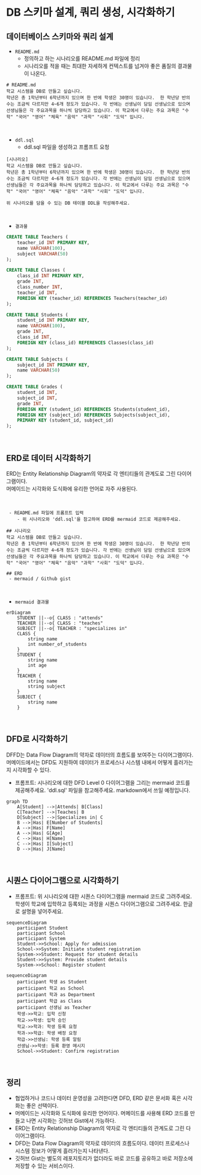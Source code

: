 # DB 스키마 설계, 쿼리 생성, 시각화하기

## 데이터베이스 스키마와 쿼리 설계

 - `README.md`
    - 정의하고 하는 시나리오를 README.md 파일에 정리
    - 시나리오를 적을 때는 최대한 자세하게 컨텍스트를 넘겨야 좋은 품질의 결과물이 나온다.
```
# README.md
학교 시스템을 DB로 만들고 싶습니다. 
학년은 총 1학년부터 6학년까지 있으며 한 반에 학생은 30명이 있습니다.  한 학년당 반의 수는 조금씩 다르지만 4~6개 정도가 있습니다. 각 반에는 선생님이 담임 선생님으로 있으며 선생님들은 각 주요과목을 하나씩 담당하고 있습니다. 이 학교에서 다루는 주요 과목은 "수학" "국어" "영어" "체육" "음악" "과학" "사회" "도덕" 입니다. 
```
<br/>

 - `ddl.sql`
    - ddl.sql 파일을 생성하고 프롬프트 요청
```
[시나리오]
학교 시스템을 DB로 만들고 싶습니다. 
학년은 총 1학년부터 6학년까지 있으며 한 반에 학생은 30명이 있습니다.  한 학년당 반의 수는 조금씩 다르지만 4~6개 정도가 있습니다. 각 반에는 선생님이 담임 선생님으로 있으며 선생님들은 각 주요과목을 하나씩 담당하고 있습니다. 이 학교에서 다루는 주요 과목은 "수학" "국어" "영어" "체육" "음악" "과학" "사회" "도덕" 입니다. 

위 시나리오를 담을 수 있는 DB 테이블 DDL을 작성해주세요.
```
<br/>

 - `결과물`
```sql
CREATE TABLE Teachers (
    teacher_id INT PRIMARY KEY,
    name VARCHAR(100),
    subject VARCHAR(50)
);

CREATE TABLE Classes (
    class_id INT PRIMARY KEY,
    grade INT,
    class_number INT,
    teacher_id INT,
    FOREIGN KEY (teacher_id) REFERENCES Teachers(teacher_id)
);

CREATE TABLE Students (
    student_id INT PRIMARY KEY,
    name VARCHAR(100),
    grade INT,
    class_id INT,
    FOREIGN KEY (class_id) REFERENCES Classes(class_id)
);

CREATE TABLE Subjects (
    subject_id INT PRIMARY KEY,
    name VARCHAR(50)
);

CREATE TABLE Grades (
    student_id INT,
    subject_id INT,
    grade INT,
    FOREIGN KEY (student_id) REFERENCES Students(student_id),
    FOREIGN KEY (subject_id) REFERENCES Subjects(subject_id),
    PRIMARY KEY (student_id, subject_id)
);
```
<br/>

## ERD로 데이터 시각화하기

ERD는 Entity Relationship Diagram의 약자로 각 엔티티들의 관계도로 그린 다이어그램이다.  
머메이드는 시각화와 도식화에 유리한 언어로 자주 사용된다.  

<br/>

```
 - README.md 파일에 프롬프트 입력
    - 위 시나리오와 'ddl.sql'을 참고하여 ERD를 mermaid 코드로 제공해주세요.

## 시나리오 
학교 시스템을 DB로 만들고 싶습니다. 
학년은 총 1학년부터 6학년까지 있으며 한 반에 학생은 30명이 있습니다.  한 학년당 반의 수는 조금씩 다르지만 4~6개 정도가 있습니다. 각 반에는 선생님이 담임 선생님으로 있으며 선생님들은 각 주요과목을 하나씩 담당하고 있습니다. 이 학교에서 다루는 주요 과목은 "수학" "국어" "영어" "체육" "음악" "과학" "사회" "도덕" 입니다. 

## ERD
 - mermaid / Github gist
```
<br/>

 - `mermaid 결과물`
```mermaid
erDiagram
    STUDENT ||--o{ CLASS : "attends" 
    TEACHER ||--o{ CLASS : "teaches"
    SUBJECT ||--o{ TEACHER : "specializes in"
    CLASS {
        string name
        int number_of_students
    }
    STUDENT {
        string name
        int age
    }
    TEACHER {
        string name
        string subject
    }
    SUBJECT {
        string name
    }
```
<br/>

## DFD로 시각화하기

DFFD는 Data Flow Diagram의 약자로 데이터의 흐름도를 보여주는 다이어그램이다.  
머메이드에서는 DFD도 지원하여 데이터가 프로세스나 시스템 내에서 어떻게 흘러가는지 시각화할 수 있다.  
 - 프롬프트: 시나리오에 대한 DFD Level 0 다이어그램을 그리는 mermaid 코드를 제공해주세요. 'ddl.sql' 파일을 참고해주세요. markdown에서 쓰일 예정입니다.

```mermaid
graph TD
    A[Student] -->|Attends| B[Class]
    C[Teacher] -->|Teaches| B
    D[Subject] -->|Specializes in| C
    B -->|Has| E[Number of Students]
    A -->|Has| F[Name]
    A -->|Has| G[Age]
    C -->|Has| H[Name]
    C -->|Has| I[Subject]
    D -->|Has| J[Name]
```
<br/>

## 시퀀스 다이어그램으로 시각화하기

 - 프롬프트: 위 시나리오에 대한 시퀀스 다이어그램을 mermaid 코드로 그려주세요. 학생이 학교에 입학하고 등록되는 과정을 시퀀스 다이어그램으로 그려주세요. 한글로 설명을 넣어주세요.
```mermaid
sequenceDiagram
    participant Student
    participant School
    participant System
    Student->>School: Apply for admission
    School->>System: Initiate student registration
    System->>Student: Request for student details
    Student->>System: Provide student details
    System->>School: Register student
```
```mermaid
sequenceDiagram
    participant 학생 as Student
    participant 학교 as School
    participant 학과 as Department
    participant 학급 as Class
    participant 선생님 as Teacher
    학생->>학교: 입학 신청
    학교->>학생: 입학 승인
    학교->>학과: 학생 등록 요청
    학과->>학급: 학생 배정 요청
    학급->>선생님: 학생 등록 알림
    선생님->>학생: 등록 환영 메시지
    School->>Student: Confirm registration
```
<br/>

## 정리

 - 협업하거나 코드나 데이터 운영성을 고려한다면 DFD, ERD 같은 문서화 혹은 시각화는 좋은 선택이다.
 - 머메이드는 시각화와 도식화에 유리한 언어이다. 머메이드를 사용해 ERD 코드를 만들고 나면 시각화는 깃허브 Gist에서 가능하다.
 - ERD는 Entity Relationship Diagram의 약자로 각 엔티티들의 관계도로 그린 다이어그램이다.
 - DFD는 Data Flow Diagram의 약자로 데이터의 흐름도이다. 데이터 프로세스나 시스템 정보가 어떻게 흘러가는지 나타낸다.
 - 깃허브 Gist는 별도의 레포지토리가 없더라도 바로 코드를 공유하고 바로 저장소에 저장할 수 있는 서비스이다.
